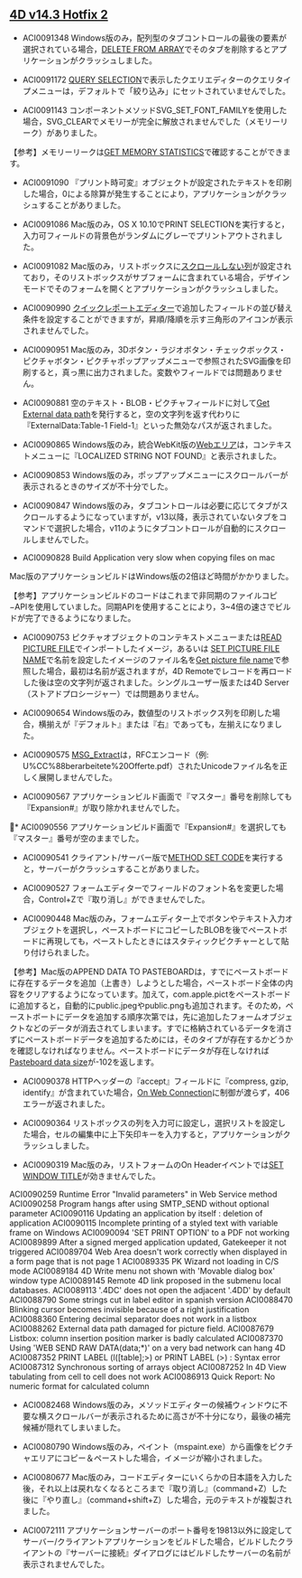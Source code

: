 [4D v14.3 Hotfix 2](http://forums.4d.fr/Post/FR/15945962/1/15945963)
---
* ACI0091348 Windows版のみ，配列型のタブコントロールの最後の要素が選択されている場合，[DELETE FROM ARRAY](http://doc.4d.com/4Dv14/4D/14.3/DELETE-FROM-ARRAY.301-1697569.ja.html)でそのタブを削除するとアプリケーションがクラッシュしました。

* ACI0091172 [QUERY SELECTION](http://doc.4d.com/4Dv14/4D/14.3/QUERY-SELECTION.301-1697129.ja.html)で表示したクエリエディターのクエリタイプメニューは，デフォルトで「絞り込み」にセットされていませんでした。

* ACI0091143 コンポーネントメソッドSVG_SET_FONT_FAMILYを使用した場合，SVG_CLEARでメモリーが完全に解放されませんでした（メモリーリーク）がありました。

【参考】メモリーリークは[GET MEMORY STATISTICS](http://doc.4d.com/4Dv14/4D/14.3/GET-MEMORY-STATISTICS.301-1696594.ja.html)で確認することができます。

* ACI0091090 『プリント時可変』オブジェクトが設定されたテキストを印刷した場合，0による除算が発生することにより，アプリケーションがクラッシュすることがありました。

* ACI0091086 Mac版のみ，OS X 10.10でPRINT SELECTIONを実行すると，入力可フィールドの背景色がランダムにグレーでプリントアウトされました。

* ACI0091082 Mac版のみ，リストボックスに[スクロールしない列](http://doc.4d.com/4Dv14/4D/14.3/List-box-specific-properties.300-1705526.ja.html)が設定されており，そのリストボックスがサブフォームに含まれている場合，デザインモードでそのフォームを開くとアプリケーションがクラッシュしました。

* ACI0090990 [クイックレポートエディター](http://doc.4d.com/4Dv14/4D/14.3/Sorting-report-records.300-1705505.ja.html)で追加したフィールドの並び替え条件を設定することができますが，昇順/降順を示す三角形のアイコンが表示されませんでした。

* ACI0090951 Mac版のみ，3Dボタン・ラジオボタン・チェックボックス・ピクチャボタン・ピクチャポップアップメニューで参照されたSVG画像を印刷すると，真っ黒に出力されました。変数やフィールドでは問題ありません。

* ACI0090881 空のテキスト・BLOB・ピクチャフィールドに対して[Get External data path](http://doc.4d.com/4Dv14/4D/14.3/Get-external-data-path.301-1697422.ja.html)を発行すると，空の文字列を返す代わりに『ExternalData:Table-1 Field-1』といった無効なパスが返されました。

* ACI0090865 Windows版のみ，統合WebKit版の[Webエリア](http://doc.4d.com/4Dv14/4D/14.3/Web-areas.300-1705532.ja.html)は，コンテキストメニューに『LOCALIZED STRING NOT FOUND』と表示されました。

* ACI0090853 Windows版のみ，ポップアップメニューにスクロールバーが表示されるときのサイズが不十分でした。

* ACI0090847 Windows版のみ，タブコントロールは必要に応じてタブがスクロールするようになっていますが，v13以降，表示されていないタブをコマンドで選択した場合，v11のようにタブコントロールが自動的にスクロールしませんでした。

* ACI0090828 Build Application very slow when copying files on mac

Mac版のアプリケーションビルドはWindows版の2倍ほど時間がかかりました。

【参考】アプリケーションビルドのコードはこれまで非同期のファイルコピ−APIを使用していました。同期APIを使用することにより，3~4倍の速さでビルドが完了できるようになりました。

* ACI0090753 ピクチャオブジェクトのコンテキストメニューまたは[READ PICTURE FILE](http://doc.4d.com/4Dv14/4D/14.3/READ-PICTURE-FILE.301-1697053.ja.html)でインポートしたイメージ，あるいは [SET PICTURE FILE NAME](http://doc.4d.com/4Dv14/4D/14.3/SET-PICTURE-FILE-NAME.301-1697034.ja.html)で名前を設定したイメージのファイル名を[Get picture file name](http://doc.4d.com/4Dv14/4D/14.3/Get-picture-file-name.301-1697031.ja.html)で参照した場合，最初は名前が返されますが，4D Remoteでレコードを再ロードした後は空の文字列が返されました。シングルユーザー版または4D Server（ストアドプロシージャー）では問題ありません。

* ACI0090654 Windows版のみ，数値型のリストボックス列を印刷した場合，横揃えが『デフォルト』または『右』であっても，左揃えになりました。

* ACI0090575 [MSG_Extract](http://doc.4d.com/4Dv14/4D-Internet-Commands/14/MSG-Extract.301-1237863.ja.html)は，RFCエンコード（例: U%CC%88berarbeitete%20Offerte.pdf）されたUnicodeファイル名を正しく展開しませんでした。

* ACI0090567 アプリケーションビルド画面で『マスター』番号を削除しても『Expansion#』が取り除かれませんでした。

* ACI0090556 アプリケーションビルド画面で『Expansion#』を選択しても『マスター』番号が空のままでした。

* ACI0090541 クライアント/サーバー版で[METHOD SET CODE](http://doc.4d.com/4Dv14/4D/14.3/METHOD-SET-CODE.301-1696574.ja.html)を実行すると，サーバーがクラッシュすることがありました。

* ACI0090527 フォームエディターでフィールドのフォント名を変更した場合，Control+Zで『取り消し』ができませんでした。

* ACI0090448 Mac版のみ，フォームエディター上でボタンやテキスト入力オブジェクトを選択し，ペーストボードにコピーしたBLOBを後でペーストボードに再現しても，ペーストしたときにはスタティックピクチャーとして貼り付けられました。

【参考】Mac版のAPPEND DATA TO PASTEBOARDは，すでにペーストボードに存在するデータを追加（上書き）しようとした場合，ペーストボード全体の内容をクリアするようになっています。加えて，com.apple.pictをペーストボードに追加すると，自動的にpublic.jpegやpublic.pngも追加されます。そのため，ペーストボートにデータを追加する順序次第では，先に追加したフォームオブジェクトなどのデータが消去されてしまいます。すでに格納されているデータを消さずにペーストボードデータを追加するためには，そのタイプが存在するかどうかを確認しなければなりません。ペーストボードにデータが存在しなければ[Pasteboard data size](http://doc.4d.com/4Dv14/4D/14.3/Pasteboard-data-size.301-1697028.ja.html)が-102を返します。

* ACI0090378 HTTPヘッダーの『accept』フィールドに『compress, gzip, identify』が含まれていた場合，[On Web Connection](http://doc.4d.com/4Dv14/4D/14.3/On-Web-Connection-Database-Method.300-1697689.ja.html)に制御が渡らず，406エラーが返されました。

* ACI0090364 リストボックスの列を入力可に設定し，選択リストを設定した場合，セルの編集中に上下矢印キーを入力すると，アプリケーションがクラッシュしました。

* ACI0090319 Mac版のみ，リストフォームのOn Headerイベントでは[SET WINDOW TITLE](http://doc.4d.com/4Dv14/4D/14.3/SET-WINDOW-TITLE.301-1697737.ja.html)が効きませんでした。

ACI0090259 Runtime Error "Invalid parameters" in Web Service method
ACI0090258 Program hangs after using SMTP_SEND without optional parameter
ACI0090116 Updating an application by itself : deletion of application
ACI0090115 Incomplete printing of a styled text with variable frame on Windows
ACI0090094 'SET PRINT OPTION' to a PDF not working
ACI0089899 After a signed merged application updated, Gatekeeper it not triggered
ACI0089704 Web Area doesn't work correctly when displayed in a form page that is not page 1
ACI0089335 PK Wizard not loading in C/S mode
ACI0089184 4D Write menu not shown with 'Movable dialog box' window type
ACI0089145 Remote 4D link proposed in the submenu local databases.
ACI0089113 '.4DC' does not open the adjacent '.4DD' by default
ACI0088790 Some strings cut in label editor in spanish version
ACI0088470 Blinking cursor becomes invisible because of a right justification
ACI0088360 Entering decimal separator does not work in a listbox
ACI0088262 External data path damaged for picture field.
ACI0087679 Listbox: column insertion position marker is badly calculated
ACI0087370 Using 'WEB SEND RAW DATA(data;*)' on a very bad network can hang 4D
ACI0087352 PRINT LABEL (l([table];>) or PRINT LABEL (>) : Syntax error
ACI0087312 Synchronous sorting of arrays object
ACI0087252 In 4D View tabulating from cell to cell does not work
ACI0086913 Quick Report: No numeric format for calculated column

* ACI0082468 Windows版のみ，メソッドエディターの候補ウィンドウに不要な横スクロールバーが表示されるために高さが不十分になり，最後の補完候補が隠れてしまいました。

* ACI0080790 Windows版のみ，ペイント（mspaint.exe）から画像をピクチャエリアにコピー＆ペーストした場合，イメージが縮小されました。

* ACI0080677 Mac版のみ，コードエディターにいくらかの日本語を入力した後，それ以上は戻れなくなるところまで『取り消し』（command+Z）した後に『やり直し』（command+shift+Z）した場合，元のテキストが複製されました。

* ACI0072111 アプリケーションサーバーのポート番号を19813以外に設定してサーバー/クライアントアプリケーションをビルドした場合，ビルドしたクライアントの『サーバーに接続』ダイアログにはビルドしたサーバーの名前が表示されませんでした。
